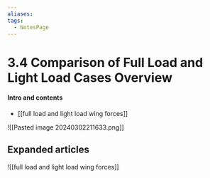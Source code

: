 ```yaml
---
aliases: 
tags:
  - NotesPage
---
```


# 3.4 Comparison of Full Load and Light Load Cases Overview

#### Intro and contents
- [[full load and light load wing forces]]

![[Pasted image 20240302211633.png]]

## Expanded articles
![[full load and light load wing forces]]